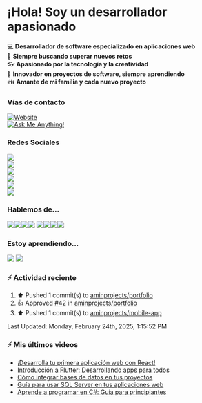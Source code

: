 

# ¡Hola! Soy un desarrollador apasionado

:computer: **Desarrollador de software especializado en aplicaciones web**  
:pencil: **Siempre buscando superar nuevos retos**  
:eyeglasses: **Apasionado por la tecnología y la creatividad**  
:rocket: **Innovador en proyectos de software, siempre aprendiendo**  
:family: **Amante de mi familia y cada nuevo proyecto**

### Vías de contacto

[![Website](https://img.shields.io/badge/portfolio-aminespinoza.com-blue?style=for-the-badge)][website]  
[![Ask Me Anything!](https://img.shields.io/badge/Ask%20me-anything-1abc9c.svg?style=for-the-badge)](https://calendly.com/aminespinoza/consultoria)

### Redes Sociales

[<img src="./assets/social/youtube.png"/>][youtube]  
[<img src="./assets/social/instagram.png"/>][instagram]  
[<img src="./assets/social/linkedin.png"/>][linkedin]  
[<img src="./assets/social/tiktok.png"/>][tiktok]  
[<img src="./assets/social/twitter.png"/>][twitter]  
[<img src="./assets/social/untappd.png"/>][untappd]  

### Hablemos de...
<img src="./assets/tech/csharp_dotnet.png"/><img src="./assets/tech/python.png"/><img src="./assets/tech/javascript.png"/><img src="./assets/tech/vue.png"/>
<img src="./assets/tech/react.png"/><img src="./assets/tech/flutter.png"/><img src="./assets/tech/sql.png"/><img src="./assets/tech/sqlserver.png"/>

### Estoy aprendiendo...
<img src="./assets/tech/cpp.png"/> <img src="./assets/tech/java.png"/>

### :zap: Actividad reciente
<!--RECENT_ACTIVITY:start-->
1. ⬆️ Pushed 1 commit(s) to [aminprojects/portfolio](https://github.com/aminprojects/portfolio)<br>
2. 👍 Approved [#42](https://github.com/aminprojects/portfolio/pull/42#pullrequestreview-2631290830) in [aminprojects/portfolio](https://github.com/aminprojects/portfolio)<br>
3. ⬆️ Pushed 1 commit(s) to [aminprojects/mobile-app](https://github.com/aminprojects/mobile-app)<br>
<!--RECENT_ACTIVITY:end-->
<!--RECENT_ACTIVITY:last_update-->
Last Updated: Monday, February 24th, 2025, 1:15:52 PM
<!--RECENT_ACTIVITY:last_update_end-->

### :zap: Mis últimos videos
<!-- YOUTUBE:START -->
- [¡Desarrolla tu primera aplicación web con React!](https://www.youtube.com/watch?v=V_EHQKAlF64)
- [Introducción a Flutter: Desarrollando apps para todos](https://www.youtube.com/watch?v=Icl_KiVMkgQ)
- [Cómo integrar bases de datos en tus proyectos](https://www.youtube.com/watch?v=BfwPUD0woQw)
- [Guía para usar SQL Server en tus aplicaciones web](https://www.youtube.com/watch?v=okHQNxQO_vg)
- [Aprende a programar en C#: Guía para principiantes](https://www.youtube.com/watch?v=ONz-5PfDaYA)
<!-- YOUTUBE:END -->

[website]: https://aminespinoza.com/  
[twitter]: https://twitter.com/aminespinoza  
[youtube]: https://www.youtube.com/c/AminEspinoza  
[linkedin]: https://www.linkedin.com/in/amin-espinoza-71b24661/  
[instagram]: https://www.instagram.com/aminespinoza10/  
[untappd]: https://untappd.com/user/aminespinoza  
[tiktok]: https://www.tiktok.com/@aminespinoza  
